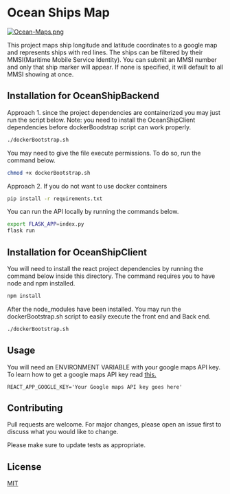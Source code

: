 # Ocean Ships Map
[![Ocean-Maps.png](https://i.postimg.cc/GhqZ1W0Y/Ocean-Maps.png)](https://postimg.cc/6y4Hr1p5)

This project maps ship longitude and latitude coordinates to a google map and represents ships with red lines. The ships can be filtered by their MMSI(Maritime Mobile Service Identity). You can submit an MMSI number and only that ship marker will appear. If none is specified, it will default to all MMSI showing at once.

## Installation for OceanShipBackend
Approach 1.
since the project dependencies are containerized you may just run the script below. Note: you need to install the OceanShipClient dependencies before dockerBoodstrap script can work properly.

```bash
./dockerBootstrap.sh
```
You may need to give the file execute permissions. To do so, run the command below.
```bash
chmod +x dockerBootstrap.sh

```
Approach 2.
If you do not want to use docker containers
```bash
pip install -r requirements.txt
```
You can run the API locally by running the commands below.
```bash
export FLASK_APP=index.py
flask run

```

## Installation for OceanShipClient
You will need to install the react project dependencies by running the command below inside this directory. The command requires you to have node and npm installed.

```bash
npm install
```
After the node_modules have been installed. You may run the dockerBootstrap.sh script to easily execute the front end and Back end.
```bash
./dockerBootstrap.sh
```

## Usage
You will need an ENVIRONMENT VARIABLE with your google maps API key. To learn how to get a google maps API key read 
[this.](https://developers.google.com/maps/documentation/javascript/get-api-key)
```.env
REACT_APP_GOOGLE_KEY='Your Google maps API key goes here'
```

## Contributing
Pull requests are welcome. For major changes, please open an issue first to discuss what you would like to change.

Please make sure to update tests as appropriate.

## License
[MIT](https://choosealicense.com/licenses/mit/)